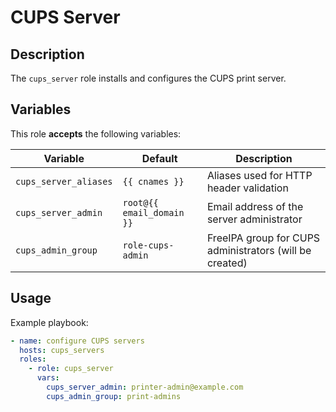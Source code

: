 CUPS Server
===========

Description
-----------

The `cups_server` role installs and configures the CUPS print server.


Variables
---------

This role **accepts** the following variables:

Variable              | Default                   | Description
----------------------|---------------------------|------------
`cups_server_aliases` | `{{ cnames }}`            | Aliases used for HTTP header validation
`cups_server_admin`   | `root@{{ email_domain }}` | Email address of the server administrator
`cups_admin_group`    | `role-cups-admin`         | FreeIPA group for CUPS administrators (will be created)


Usage
-----

Example playbook:

````yaml
- name: configure CUPS servers
  hosts: cups_servers 
  roles:
    - role: cups_server
      vars:
        cups_server_admin: printer-admin@example.com
        cups_admin_group: print-admins
````

